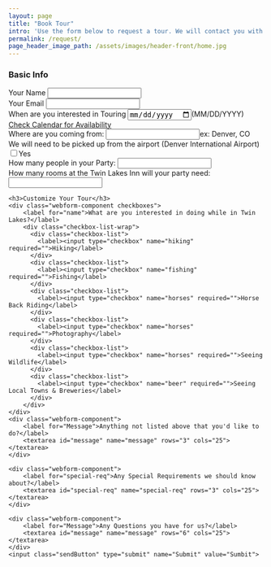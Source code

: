 ```yaml
---
layout: page
title: "Book Tour"
intro: 'Use the form below to request a tour. We will contact you with further tour details once we recieve your request.'
permalink: /request/
page_header_image_path: /assets/images/header-front/home.jpg
---
```



<form action="#" method="post" class="request-form">
  <!-- the redirect_to is optional, the form will redirect to the referrer on submission -->
  <input type='hidden' name='redirect_to' value='https://www.nb-tours.com/request/thanks/' />
  <!-- all your input fields here.... -->
  <h3>Basic Info</h3>
    <div class="webform-component">
        <label for="name">Your Name</label>
        <input type="text" name="name" id="name" required>
    </div>
    <div class="webform-component">
        <label for="email">Your Email</label>
        <input type="email" name="email" id="email" required="">
    </div>
    <div class="webform-component date">
        <label for="date">When are you interested in Touring</label>
        <input type="date" name="date" id="date" required=""><span class="desc">(MM/DD/YYYY) <a href="">Check Calendar for Availability</a></span>
    </div>
    <div class="webform-component">
        <label for="location">Where are you coming from:</label>
        <input type="text" name="location" id="location" required=""><span class="desc">ex: Denver, CO</span>
    </div>
     <div class="webform-component checkbox">
        <label for="airport">We will need to be picked up from the airport (Denver International Airport)</label>
        <input type="checkbox" name="airport" id="airport" required=""><span class="checkbox-label">Yes</span>        
    </div>
    <div class="webform-component">
        <label for="number">How many people in your Party:</label>
        <input type="number" name="number" id="number" required="">
    </div>
    <div class="webform-component">
        <label for="rooms">How many rooms at the Twin Lakes Inn will your party need:</label>
        <input type="number" name="rooms" id="rooms" required="">
    </div>

    <h3>Customize Your Tour</h3>
    <div class="webform-component checkboxes">
        <label for="name">What are you interested in doing while in Twin Lakes?</label>
        <div class="checkbox-list-wrap">
          <div class="checkbox-list">
            <label><input type="checkbox" name="hiking" required="">Hiking</label>
          </div>
          <div class="checkbox-list">
            <label><input type="checkbox" name="fishing" required="">Fishing</label>
          </div>
          <div class="checkbox-list">
            <label><input type="checkbox" name="horses" required="">Horse Back Riding</label>
          </div>
          <div class="checkbox-list">
            <label><input type="checkbox" name="horses" required="">Photography</label>
          </div>
          <div class="checkbox-list">
            <label><input type="checkbox" name="horses" required="">Seeing Wildlife</label>
          </div>
          <div class="checkbox-list">
            <label><input type="checkbox" name="beer" required="">Seeing Local Towns & Breweries</label>
          </div>
        </div>
    </div>
    <div class="webform-component">
        <label for="Message">Anything not listed above that you'd like to do?</label>
        <textarea id="message" name="message" rows="3" cols="25"></textarea>
    </div>

    <div class="webform-component">
        <label for="special-req">Any Special Requirements we should know about?</label>
        <textarea id="special-req" name="special-req" rows="3" cols="25"></textarea>
    </div>

    <div class="webform-component">
        <label for="Message">Any Questions you have for us?</label>
        <textarea id="message" name="message" rows="6" cols="25"></textarea>
    </div>
    <input class="sendButton" type="submit" name="Submit" value="Sumbit">
</form>
